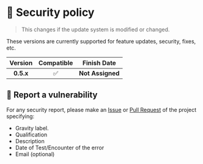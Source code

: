 # 🔰 Security policy

> This changes if the update system is modified or changed.

These versions are currently supported for feature updates, security, fixes, etc.

|  Version  |      Compatible      |     Finish  Date     |
| :-------: | :------------------: | :------------------: |
| **0.5.x** |  :white_check_mark:  |   **Not Assigned**   |

<!-- | Soon | :x: | -->

## 🔴 Report a vulnerability
For any security report, please make an [Issue](https://github.com/PintoGamer64/PNGtube-Studio-Frontend/issues) or [Pull Request](https://github.com/PintoGamer64/PNGtube-Studio-Frontend/pulls) of the project specifying:
- Gravity label.
- Qualification
- Description
- Date of Test/Encounter of the error
- Email (optional)
